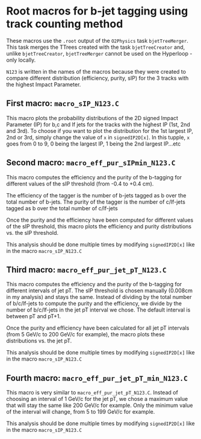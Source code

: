 # Root macros for b-jet tagging using track counting method

These macros use the ```.root``` output of the ```O2Physics``` task ```bjetTreeMerger```. This task merges the TTrees created with the task ```bjetTreeCreator``` and, unlike ```bjetTreeCreator```, ```bjetTreeMerger``` cannot be used on the Hyperloop - only locally.

```N123``` is written in the names of the macros because they were created to compare different distribution (efficiency, purity, sIP) for the 3 tracks with the highest Impact Parameter.

## First macro: ```macro_sIP_N123.C```

This macro plots the probability distributions of the 2D signed Impact Parameter (IP) for b,c and lf jets for the tracks with the highest IP (1st, 2nd and 3rd). To choose if you want to plot the distribution for the 1st largest IP, 2nd or 3rd, simply change the value of ```x``` in ```signedIP2D[x]```. In this tupple, ```x``` goes from 0 to 9, 0 being the largest IP, 1 being the 2nd largest IP...etc


## Second macro: ```macro_eff_pur_sIPmin_N123.C```

This macro computes the efficiency and the purity of the b-tagging for different values of the sIP threshold (from -0.4 to +0.4 cm).

The efficiency of the tagger is the number of b-jets tagged as b over the total number of b-jets. The purity of the tagger is the number of c/lf-jets tagged as b over the total number of c/lf-jets

Once the purity and the efficiency have been computed for different values of the sIP threshold, this macro plots the efficiency and purity distributions vs. the sIP threshold.

This analysis should be done multiple times by modifying ```signedIP2D[x]``` like in the macro ```macro_sIP_N123.C```

## Third macro: ```macro_eff_pur_jet_pT_N123.C```

This macro computes the efficiency and the purity of the b-tagging for different intervals of jet pT. The sIP threshold is chosen manually (0.008cm in my analysis) and stays the same. Instead of dividing by the total number of b/c/lf-jets to compute the purity and the efficiency, we divide by the number of b/c/lf-jets in the jet pT interval we chose. The default interval is between pT and pT+1.

Once the purity and efficiency have been calculated for all jet pT intervals (from 5 GeV/c to 200 GeV/c for example), the macro plots these distributions vs. the jet pT.

This analysis should be done multiple times by modifying ```signedIP2D[x]``` like in the macro ```macro_sIP_N123.C```

## Fourth macro: ```macro_eff_pur_jet_pT_min_N123.C```

This macro is very similar to ```macro_eff_pur_jet_pT_N123.C```. Instead of choosing an interval of 1 GeV/c for the jet pT, we chose a maximum value that will stay the same like 200 GeV/c for example. Only the minimum value of the interval will change, from 5 to 199 GeV/c for example.

This analysis should be done multiple times by modifying ```signedIP2D[x]``` like in the macro ```macro_sIP_N123.C```